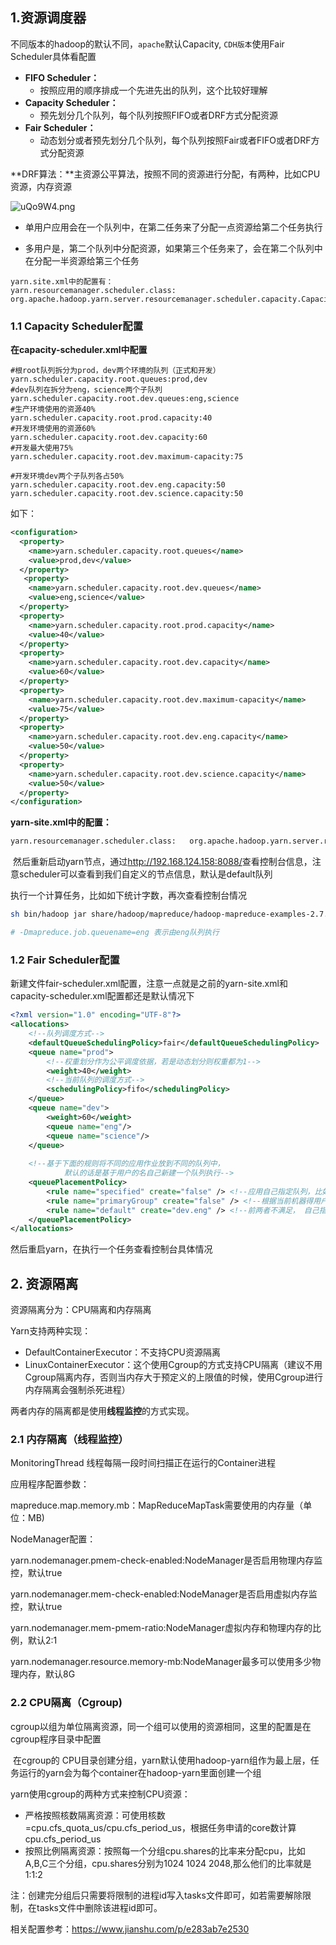 ## 1.资源调度器

不同版本的hadoop的默认不同，`apache`默认Capacity, `CDH版本`使用Fair Scheduler具体看配置

- **FIFO Scheduler：**
  - 按照应用的顺序排成一个先进先出的队列，这个比较好理解
- **Capacity Scheduler：**
  - 预先划分几个队列，每个队列按照FIFO或者DRF方式分配资源
- **Fair Scheduler：**
  - 动态划分或者预先划分几个队列，每个队列按照Fair或者FIFO或者DRF方式分配资源

**DRF算法：**主资源公平算法，按照不同的资源进行分配，有两种，比如CPU资源，内存资源

![uQo9W4.png](https://s2.ax1x.com/2019/09/28/uQo9W4.png)

- 单用户应用会在一个队列中，在第二任务来了分配一点资源给第二个任务执行

- 多用户是，第二个队列中分配资源，如果第三个任务来了，会在第二个队列中在分配一半资源给第三个任务



```text
yarn.site.xml中的配置有：
yarn.resourcemanager.scheduler.class:	org.apache.hadoop.yarn.server.resourcemanager.scheduler.capacity.CapacityScheduler
```



### 1.1  Capacity Scheduler配置

**在capacity-scheduler.xml中配置**

```text
#根root队列拆分为prod，dev两个环境的队列（正式和开发）
yarn.scheduler.capacity.root.queues:prod,dev
#dev队列在拆分为eng，science两个子队列
yarn.scheduler.capacity.root.dev.queues:eng,science
#生产环境使用的资源40%
yarn.scheduler.capacity.root.prod.capacity:40 
#开发环境使用的资源60%
yarn.scheduler.capacity.root.dev.capacity:60 
#开发最大使用75%
yarn.scheduler.capacity.root.dev.maximum-capacity:75 

#开发环境dev两个子队列各占50%
yarn.scheduler.capacity.root.dev.eng.capacity:50 
yarn.scheduler.capacity.root.dev.science.capacity:50 
```

如下：

```xml
<configuration>
  <property>
    <name>yarn.scheduler.capacity.root.queues</name>
    <value>prod,dev</value> 
  </property>
   <property>
    <name>yarn.scheduler.capacity.root.dev.queues</name>
    <value>eng,science</value> 
  </property>
  <property>
    <name>yarn.scheduler.capacity.root.prod.capacity</name>
    <value>40</value> 
  </property>
  <property>
    <name>yarn.scheduler.capacity.root.dev.capacity</name>
    <value>60</value> 
  </property>
  <property>
    <name>yarn.scheduler.capacity.root.dev.maximum-capacity</name>
    <value>75</value> 
  </property>
  <property>
    <name>yarn.scheduler.capacity.root.dev.eng.capacity</name>
    <value>50</value> 
  </property>
  <property>
    <name>yarn.scheduler.capacity.root.dev.science.capacity</name>
    <value>50</value> 
  </property>
</configuration>
```



**yarn-site.xml中的配置：**

```xml
yarn.resourcemanager.scheduler.class:	org.apache.hadoop.yarn.server.resourcemanager.scheduler.capacity.CapacityScheduler
```



​		然后重新启动yarn节点，通过<http://192.168.124.158:8088/>查看控制台信息，注意scheduler可以查看到我们自定义的节点信息，默认是default队列

执行一个计算任务，比如如下统计字数，再次查看控制台情况

```bash
sh bin/hadoop jar share/hadoop/mapreduce/hadoop-mapreduce-examples-2.7.7.jar wordcount   -Dmapreduce.job.queuename=eng  file:/usr/local/hadoop/LICENSE.txt file:/usr/local/hadoop/output

# -Dmapreduce.job.queuename=eng 表示由eng队列执行
```



### 1.2 Fair Scheduler配置

​	新建文件fair-scheduler.xml配置，注意一点就是之前的yarn-site.xml和capacity-scheduler.xml配置都还是默认情况下

```xml
<?xml version="1.0" encoding="UTF-8"?>
<allocations>
	<!--队列调度方式-->
	<defaultQueueSchedulingPolicy>fair</defaultQueueSchedulingPolicy>
	<queue name="prod">
		<!--权重划分作为公平调度依据，若是动态划分则权重都为1-->
		<weight>40</weight>
		<!--当前队列的调度方式-->
		<schedulingPolicy>fifo</schedulingPolicy>
	</queue>
	<queue name="dev">
		<weight>60</weight>
		<queue name="eng"/>
		<queue name="science"/>
	</queue>
	
	<!--基于下面的规则将不同的应用作业放到不同的队列中，
			默认的话是基于用户的名自己新建一个队列执行-->
	<queuePlacementPolicy>
		<rule name="specified" create="false" /> <!--应用自己指定队列，比如启动应用自己用-D启动应用-->
		<rule name="primaryGroup" create="false" /> <!--根据当前机器得用户名建立一个队列-->
		<rule name="default" create="dev.eng" /> <!--前两者不满足， 自己指定队列-->
	</queuePlacementPolicy>
</allocations>
```

然后重启yarn，在执行一个任务查看控制台具体情况



## 2. 资源隔离

资源隔离分为：CPU隔离和内存隔离

Yarn支持两种实现：

- DefaultContainerExecutor：不支持CPU资源隔离
- LinuxContainerExecutor：这个使用Cgroup的方式支持CPU隔离（建议不用Cgroup隔离内存，否则当内存大于预定义的上限值的时候，使用Cgroup进行内存隔离会强制杀死进程）

两者内存的隔离都是使用**线程监控**的方式实现。



### 2.1 内存隔离（线程监控）

MonitoringThread 线程每隔一段时间扫描正在运行的Container进程

应用程序配置参数：

​	mapreduce.map.memory.mb：MapReduceMapTask需要使用的内存量（单位：MB)

NodeManager配置：

​	yarn.nodemanager.pmem-check-enabled:NodeManager是否启用物理内存监控，默认true

   yarn.nodemanager.mem-check-enabled:NodeManager是否启用虚拟内存监控，默认true

​    yarn.nodemanager.mem-pmem-ratio:NodeManager虚拟内存和物理内存的比例，默认2:1

​    yarn.nodemanager.resource.memory-mb:NodeManager最多可以使用多少物理内存，默认8G



### 2.2 CPU隔离（Cgroup)

cgroup以组为单位隔离资源，同一个组可以使用的资源相同，这里的配置是在cgroup程序目录中配置

​	在cgroup的 CPU目录创建分组，yarn默认使用hadoop-yarn组作为最上层，任务运行的yarn会为每个container在hadoop-yarn里面创建一个组

yarn使用cgroup的两种方式来控制CPU资源：

- 严格按照核数隔离资源：可使用核数=cpu.cfs_quota_us/cpu.cfs_period_us，根据任务申请的core数计算cpu.cfs_period_us
- 按照比例隔离资源：按照每一个分组cpu.shares的比率来分配cpu，比如A,B,C三个分组，cpu.shares分别为1024 1024 2048,那么他们的比率就是1:1:2

注：创建完分组后只需要将限制的进程id写入tasks文件即可，如若需要解除限制，在tasks文件中删除该进程id即可。



相关配置参考：<https://www.jianshu.com/p/e283ab7e2530>